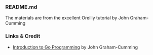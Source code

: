 ### README.md

The materials are from the excellent Oreilly tutorial by John Graham-Cumming

### Links & Credit

- [Introduction to Go Programming][] by John Graham-Cumming

[Introduction to Go Programming]: http://shop.oreilly.com/product/0636920035305.do
